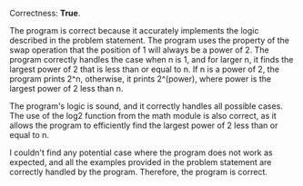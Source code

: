 Correctness: **True**.

The program is correct because it accurately implements the logic described in the problem statement. The program uses the property of the swap operation that the position of 1 will always be a power of 2. The program correctly handles the case when n is 1, and for larger n, it finds the largest power of 2 that is less than or equal to n. If n is a power of 2, the program prints 2^n, otherwise, it prints 2^(power), where power is the largest power of 2 less than n.

The program's logic is sound, and it correctly handles all possible cases. The use of the log2 function from the math module is also correct, as it allows the program to efficiently find the largest power of 2 less than or equal to n.

I couldn't find any potential case where the program does not work as expected, and all the examples provided in the problem statement are correctly handled by the program. Therefore, the program is correct.